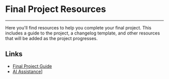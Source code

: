 # Final Project Resources

---

Here you'll find resources to help you complete your final project. This includes a guide to the project, a changelog template, and other resources that will be added as the project progresses.

## Links

- [Final Project Guide](./final-project-guide.md)
- [AI Assistance](./ai-assistance.md)]
